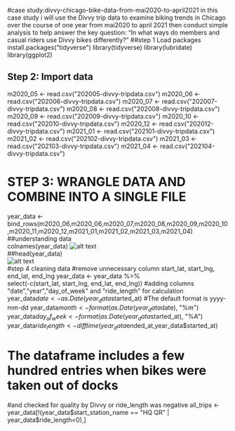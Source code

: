 #case study:divvy-chicago-bike-data-from-mai2020-to-april2021
in this case study i will use the Divvy trip data to examine biking trends 
in Chicago over the course of one year from mai2020 to april 2021
then conduct simple analysis to help answer the key question:
“In what ways do members and casual riders use Divvy bikes differently?”
##step 1 Load packages
install.packages("tidyverse")
library(tidyverse)
library(lubridate)
library(ggplot2)
## Step 2: Import data
m2020_05 <- read.csv("202005-divvy-tripdata.csv")
m2020_06 <- read.csv("202006-divvy-tripdata.csv")
m2020_07 <- read.csv("202007-divvy-tripdata.csv")
m2020_08 <- read.csv("202008-divvy-tripdata.csv")
m2020_09 <- read.csv("202009-divvy-tripdata.csv")
m2020_10 <- read.csv("202010-divvy-tripdata.csv")
m2020_12 <- read.csv("202012-divvy-tripdata.csv")
m2021_01 <- read.csv("202101-divvy-tripdata.csv")
m2021_02 <- read.csv("202102-divvy-tripdata.csv")
m2021_03 <- read.csv("202103-divvy-tripdata.csv")
m2021_04 <- read.csv("202104-divvy-tripdata.csv")
# STEP 3: WRANGLE DATA AND COMBINE INTO A SINGLE FILE
year_data <- bind_rows(m2020_06,m2020_06,m2020_07,m2020_08,m2020_09,m2020_10,m2020_11,m2020_12,m2021_01,m2021_02,m2021_03,m2021_04)<br>
##understanding data <br>
colnames(year_data)
![alt text](https://github.com/hassansidani/my_first_profilio/blob/main/images/Colnames.PNG)<Br>
##head(year_data)<br>
![alt text](https://github.com/hassansidani/my_first_profilio/blob/main/images/head2.PNG)<br>
 #step 4 cleaning data
#remove unnecessary column start_lat, start_lng, end_lat, end_lng
year_data <- year_data %>%  
  select(-c(start_lat, start_lng, end_lat, end_lng))
#adding columns  "date","year","day_of_week" and "ride_length" for calculation 
year_data$date <- as.Date(year_data$started_at) #The default format is yyyy-mm-dd
year_data$month <- format(as.Date(year_data$date), "%m")
year_data$day_of_week <- format(as.Date(year_data$started_at), "%A")
year_data$ride_length <- difftime(year_data$ended_at,year_data$started_at)
# The dataframe includes a few hundred entries when bikes were taken out of docks
#and checked for quality by Divvy or ride_length was negative
all_trips <- year_data[!(year_data$start_station_name == "HQ QR" | year_data$ride_length<0),] 
